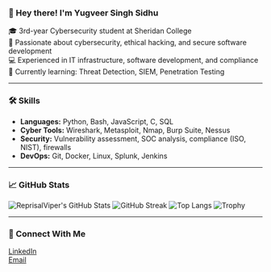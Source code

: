 ### 👋 Hey there! I'm Yugveer Singh Sidhu

🎓 3rd-year Cybersecurity student at Sheridan College  
🔐 Passionate about cybersecurity, ethical hacking, and secure software development  
💻 Experienced in IT infrastructure, software development, and compliance  
📂 Currently learning: Threat Detection, SIEM, Penetration Testing  

---

### 🛠️ Skills
- **Languages:** Python, Bash, JavaScript, C, SQL  
- **Cyber Tools:** Wireshark, Metasploit, Nmap, Burp Suite, Nessus  
- **Security:** Vulnerability assessment, SOC analysis, compliance (ISO, NIST), firewalls  
- **DevOps:** Git, Docker, Linux, Splunk, Jenkins  

---

### 📈 GitHub Stats
![ReprisalViper's GitHub Stats](https://github-readme-stats.vercel.app/api?username=ReprisalViper&show_icons=true&theme=tokyonight&hide_title=false&hide_border=false)
![GitHub Streak](https://streak-stats.demolab.com?user=ReprisalViper&theme=tokyonight)
![Top Langs](https://github-readme-stats.vercel.app/api/top-langs/?username=ReprisalViper&layout=compact&theme=tokyonight)
![Trophy](https://github-profile-trophy.vercel.app/?username=ReprisalViper&theme=tokyonight&margin-w=10&column=4)


---
### 🔗 Connect With Me
[LinkedIn](https://www.linkedin.com/in/sidhuyug)  
[Email](mailto:yugveer.73@gmail.com)


